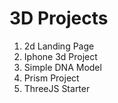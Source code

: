 # 3D Projects

1. 2d Landing Page
2. Iphone 3d Project
3. Simple DNA Model
4. Prism Project
5. ThreeJS Starter
